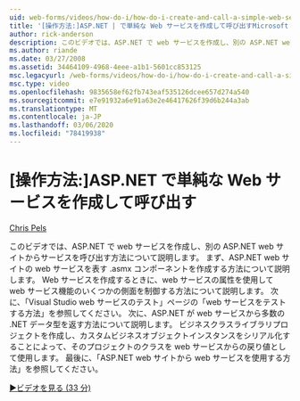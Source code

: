 ```yaml
---
uid: web-forms/videos/how-do-i/how-do-i-create-and-call-a-simple-web-service-in-aspnet
title: '[操作方法:]ASP.NET | で単純な Web サービスを作成して呼び出すMicrosoft Docs'
author: rick-anderson
description: このビデオでは、ASP.NET で web サービスを作成し、別の ASP.NET web サイトからサービスを呼び出す方法について説明します。 まず、作成方法について説明します。
ms.author: riande
ms.date: 03/27/2008
ms.assetid: 34464109-4968-4eee-a1b1-5601cc853125
msc.legacyurl: /web-forms/videos/how-do-i/how-do-i-create-and-call-a-simple-web-service-in-aspnet
msc.type: video
ms.openlocfilehash: 9835658ef62fb743eaf535126dcee657d274a540
ms.sourcegitcommit: e7e91932a6e91a63e2e46417626f39d6b244a3ab
ms.translationtype: MT
ms.contentlocale: ja-JP
ms.lasthandoff: 03/06/2020
ms.locfileid: "78419938"
---
```

# <a name="how-do-i-create-and-call-a-simple-web-service-in-aspnet"></a>[操作方法:]ASP.NET で単純な Web サービスを作成して呼び出す

[Chris Pels](https://twitter.com/chrispels)

このビデオでは、ASP.NET で web サービスを作成し、別の ASP.NET web サイトからサービスを呼び出す方法について説明します。 まず、ASP.NET web サイトの web サービスを表す .asmx コンポーネントを作成する方法について説明します。 Web サービスを作成するときに、web サービスの属性を使用して web サービス機能のいくつかの側面を制御する方法について説明します。 次に、「Visual Studio web サービスのテスト」ページの「web サービスをテストする方法」を参照してください。 次に、ASP.NET が web サービスから多数の .NET データ型を返す方法について説明します。 ビジネスクラスライブラリプロジェクトを作成し、カスタムビジネスオブジェクトインスタンスをシリアル化することによって、そのプロジェクトのクラスを web サービスからの戻り値として使用します。 最後に、「ASP.NET web サイトから web サービスを使用する方法」を参照してください。

[&#9654;ビデオを見る (33 分)](https://channel9.msdn.com/Blogs/ASP-NET-Site-Videos/how-do-i-create-and-call-a-simple-web-service-in-aspnet)
